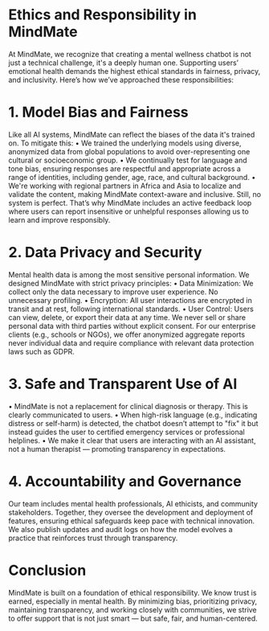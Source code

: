 # Ethics and Responsibility in MindMate
At MindMate, we recognize that creating a mental wellness chatbot is not just a technical challenge, it's a deeply human one. Supporting users’ emotional health demands the highest ethical standards in fairness, privacy, and inclusivity. Here’s how we’ve approached these responsibilities:
# 1. Model Bias and Fairness
Like all AI systems, MindMate can reflect the biases of the data it's trained on. To mitigate this:
•	We trained the underlying models using diverse, anonymized data from global populations to avoid over-representing one cultural or socioeconomic group.
•	We continually test for language and tone bias, ensuring responses are respectful and appropriate across a range of identities, including gender, age, race, and cultural background.
•	We're working with regional partners in Africa and Asia to localize and validate the content, making MindMate context-aware and inclusive.
Still, no system is perfect. That’s why MindMate includes an active feedback loop where users can report insensitive or unhelpful responses allowing us to learn and improve responsibly.
# 2. Data Privacy and Security
Mental health data is among the most sensitive personal information. We designed MindMate with strict privacy principles:
•	Data Minimization: We collect only the data necessary to improve user experience. No unnecessary profiling.
•	Encryption: All user interactions are encrypted in transit and at rest, following international standards.
•	User Control: Users can view, delete, or export their data at any time. We never sell or share personal data with third parties without explicit consent.
For our enterprise clients (e.g., schools or NGOs), we offer anonymized aggregate reports never individual data  and require compliance with relevant data protection laws such as GDPR.
# 3. Safe and Transparent Use of AI
•	MindMate is not a replacement for clinical diagnosis or therapy. This is clearly communicated to users.
•	When high-risk language (e.g., indicating distress or self-harm) is detected, the chatbot doesn’t attempt to "fix" it but instead guides the user to certified emergency services or professional helplines.
•	We make it clear that users are interacting with an AI assistant, not a human therapist — promoting transparency in expectations.
# 4. Accountability and Governance
Our team includes mental health professionals, AI ethicists, and community stakeholders. Together, they oversee the development and deployment of features, ensuring ethical safeguards keep pace with technical innovation.
We also publish updates and audit logs on how the model evolves  a practice that reinforces trust through transparency.
# Conclusion
MindMate is built on a foundation of ethical responsibility. We know trust is earned, especially in mental health. By minimizing bias, prioritizing privacy, maintaining transparency, and working closely with communities, we strive to offer support that is not just smart — but safe, fair, and human-centered.

